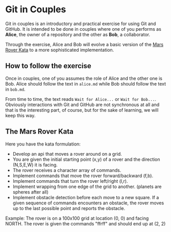 Git in Couples
==============

Git in couples is an introductory and practical exercise for using Git
and GitHub. It is intended to be done in couples where one of you performs
as __Alice__, the owner of a repository and the other as __Bob__, a
collaborator.

Through the exercise, Alice and Bob will evolve a basic version of the
[Mars Rover Kata](http://craftsmanship.sv.cmu.edu/katas/mars-rover-kata)
to a more sophisticated implementation.

How to follow the exercise
--------------------------

Once in couples, one of you assumes the role of Alice and the other one is Bob.
Alice should follow the text in `alice.md` while Bob should follow the text in
`bob.md`.

From time to time, the text reads `Wait for Alice...` or `Wait for Bob...`.
Obviously interactions with Git and GitHub are not synchronous at all and that
is the interesting part, of course, but for the sake of learning, we will keep
this way.

The Mars Rover Kata
-------------------

Here you have the kata formulation:

 * Develop an api that moves a rover around on a grid.
 * You are given the initial starting point (x,y) of a rover and the direction (N,S,E,W) it is facing.
 * The rover receives a character array of commands.
 * Implement commands that move the rover forward/backward (f,b).
 * Implement commands that turn the rover left/right (l,r).
 * Implement wrapping from one edge of the grid to another. (planets are spheres after all)
 * Implement obstacle detection before each move to a new square. If a given sequence of commands encounters an obstacle, the rover moves up to the last possible point and reports the obstacle.

Example: The rover is on a 100x100 grid at location (0, 0) and facing NORTH.
The rover is given the commands "ffrff" and should end up at (2, 2)
